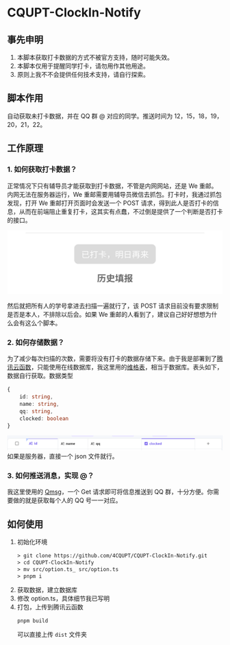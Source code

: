 # CQUPT-ClockIn-Notify

## 事先申明

1. 本脚本获取打卡数据的方式不被官方支持，随时可能失效。
2. 本脚本仅用于提醒同学打卡，请勿用作其他用途。
3. 原则上我不不会提供任何技术支持，请自行探索。

## 脚本作用

自动获取未打卡数据，并在 QQ 群 @ 对应的同学。推送时间为 12，15，18，19，20，21，22。

## 工作原理

### 1. 如何获取打卡数据？

正常情况下只有辅导员才能获取到打卡数据，不管是内网网站，还是 We 重邮。内网无法在服务器运行，We 重邮需要用辅导员微信去抓包。打卡时，我通过抓包发现，打开 We 重邮打开页面时会发送一个 POST 请求，得到此人是否打卡的信息，从而在前端阻止重复打卡，这其实有点蠢，不过倒是提供了一个判断是否打卡的接口。

![是否打卡](assets/p1.jpg)

然后就把所有人的学号拿进去扫描一遍就行了，该 POST 请求目前没有要求限制是否是本人，不排除以后会。如果 We 重邮的人看到了，建议自己好好想想为什么会有这么个脚本。

### 2. 如何存储数据？

为了减少每次扫描的次数，需要将没有打卡的数据存储下来。由于我是部署到了[腾讯云函数](https://console.cloud.tencent.com/scf)，只能使用在线数据库，我这里用的[维格表](https://vika.cn/)，相当于数据库。表头如下，数据自行获取。数据类型

```ts
{
    id: string,
    name: string,
    qq: string,
    clocked: boolean
}
```

![维格表](assets/p2.png)
如果是服务器，直接一个 json 文件就行。

### 3. 如何推送消息，实现 @？

我这里使用的 [Qmsg](https://qmsg.zendee.cn/api.html)，一个 Get 请求即可将信息推送到 QQ 群，十分方便。你需要做的就是获取每个人的 QQ 号一一对应。

## 如何使用

1. 初始化环境
   ```shell
   > git clone https://github.com/4CQUPT/CQUPT-ClockIn-Notify.git
   > cd CQUPT-ClockIn-Notify
   > mv src/option.ts_ src/option.ts
   > pnpm i
   ```
2. 获取数据，建立数据库
3. 修改 option.ts，具体细节我已写明
4. 打包，上传到腾讯云函数
   ```shell
   pnpm build
   ```
   可以直接上传 `dist` 文件夹
